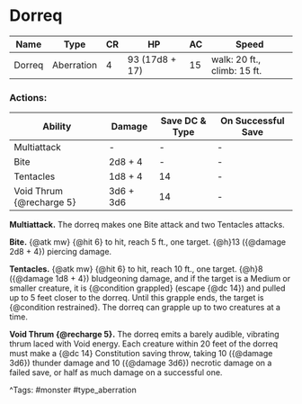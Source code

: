# Dorreq

| Name | Type | CR | HP | AC | Speed |
|------|------|----|----|----|-------|
| Dorreq | Aberration | 4 | 93 (17d8 + 17) | 15 | walk: 20 ft., climb: 15 ft. |

### Actions:

| Ability | Damage | Save DC & Type | On Successful Save |
|---------|--------|----------------|--------------------|
| Multiattack | - | - | - |
| Bite | 2d8 + 4 | - | - |
| Tentacles | 1d8 + 4 | 14 | - |
| Void Thrum {@recharge 5} | 3d6 + 3d6 | 14 | - |


**Multiattack.** The dorreq makes one Bite attack and two Tentacles attacks.

**Bite.** {@atk mw} {@hit 6} to hit, reach 5 ft., one target. {@h}13 ({@damage 2d8 + 4}) piercing damage.

**Tentacles.** {@atk mw} {@hit 6} to hit, reach 10 ft., one target. {@h}8 ({@damage 1d8 + 4}) bludgeoning damage, and if the target is a Medium or smaller creature, it is {@condition grappled} (escape {@dc 14}) and pulled up to 5 feet closer to the dorreq. Until this grapple ends, the target is {@condition restrained}. The dorreq can grapple up to two creatures at a time.

**Void Thrum {@recharge 5}.** The dorreq emits a barely audible, vibrating thrum laced with Void energy. Each creature within 20 feet of the dorreq must make a {@dc 14} Constitution saving throw, taking 10 ({@damage 3d6}) thunder damage and 10 ({@damage 3d6}) necrotic damage on a failed save, or half as much damage on a successful one.

^Tags: #monster #type_aberration